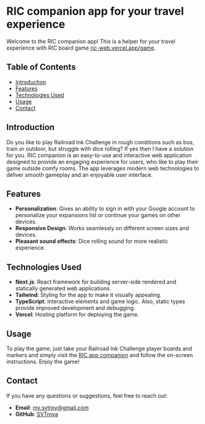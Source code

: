 # RIC companion app for your travel experience

Welcome to the RIC companion app! This is a helper for your travel experience with RIC board
game [ric-web.vercel.app/game](https://ric-web.vercel.app/game).

## Table of Contents

- [Introduction](#introduction)
- [Features](#features)
- [Technologies Used](#technologies-used)
- [Usage](#usage)
- [Contact](#contact)

## Introduction

Do you like to play Railroad Ink Challenge in rough conditions such as bus, train or outdoor, but struggle with dice
rolling? If yes then I have a solution for you. RIC companion is an easy-to-use and interactive web application designed
to provide an engaging
experience for users, who like to play their game outside comfy rooms. The app leverages modern web technologies
to deliver smooth gameplay and an enjoyable user interface.

## Features

- **Personalization**: Gives an ability to sign in with your Google account to personalize your expansions list or continue your games on other devices.
- **Responsive Design**: Works seamlessly on different screen sizes and devices.
- **Pleasant sound effects**: Dice rolling sound for more realistic experience.

## Technologies Used

- **Next.js**: React framework for building server-side rendered and statically generated web applications.
- **Tailwind**: Styling for the app to make it visually appealing.
- **TypeScript**: Interactive elements and game logic. Also, static types provide improved development and debugging.
- **Vercel**: Hosting platform for deploying the game.

## Usage

To play the game, just take your Railroad Ink Challenge player boards and markers and simply visit
the [RIC app companion](https://ric-web.vercel.app/game) and follow the on-screen instructions.
Enjoy the game!

## Contact

If you have any questions or suggestions, feel free to reach out:

- **Email**: my.svtroy@gmail.com
- **GitHub**: [SVTroya](https://github.com/SVTroya)

